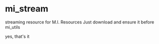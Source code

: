 # mi_stream
 streaming resource for M.I. Resources
 Just download and ensure it before mi_utils

 yes, that's it
